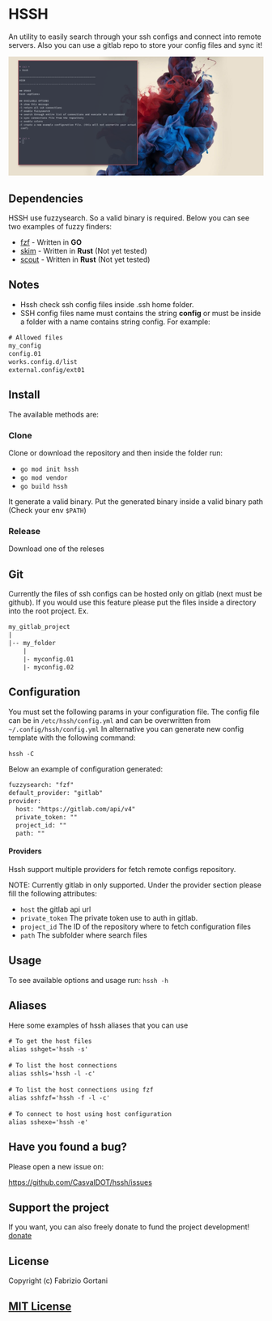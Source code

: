 # HSSH 

An utility to easily search through your ssh configs and connect into remote servers.
Also you can use a gitlab repo to store your config files and sync it!

![Screenshot](https://raw.githubusercontent.com/CasvalDOT/hssh/master/screenshot.png)

## Dependencies
HSSH use fuzzysearch. So a valid binary is required.
Below you can see two examples of fuzzy finders:
- [fzf](https://github.com/junegunn/fzf) - Written in **GO**
- [skim](https://github.com/lotabout/skim) - Written in **Rust** (Not yet tested)
- [scout](https://github.com/jhbabon/scout) - Written in **Rust** (Not yet tested)

## Notes
- Hssh check ssh config files inside .ssh home folder.
- SSH config files name must contains the string **config** or must be inside a folder with a name contains string config.
For example:

```
# Allowed files
my_config
config.01
works.config.d/list
external.config/ext01
```


## Install
The available methods are:

### Clone
Clone or download the repository and then inside the folder run:

- `go mod init hssh`
- `go mod vendor`
- `go build hssh`

It generate a valid binary. Put the generated binary inside a valid binary path (Check your env `$PATH`)

### Release
Download one of the releses

## Git
Currently the files of ssh configs can be hosted only on gitlab (next must be github). If you would use this feature
please put the files inside a directory into the root project. Ex.
```
my_gitlab_project
|
|-- my_folder
    |
    |- myconfig.01
    |- myconfig.02
```

## Configuration
You must set the following params in your configuration file.
The config file can be in `/etc/hssh/config.yml` and can be overwritten 
from `~/.config/hssh/config.yml`
In alternative you can generate new config template with the
following command:

`hssh -C`

Below an example of configuration generated:

```
fuzzysearch: "fzf"
default_provider: "gitlab"
provider:
  host: "https://gitlab.com/api/v4"
  private_token: ""
  project_id: ""
  path: ""
```

#### Providers
Hssh support multiple providers for fetch remote configs repository.

NOTE: Currently gitlab in only supported.
Under the provider section please fill the following attributes:
- `host` the gitlab api url
- `private_token` The private token use to auth in gitlab.
- `project_id` The ID of the repository where to fetch configuration files
- `path` The subfolder where search files

## Usage
To see available options and usage run:
`hssh -h`

## Aliases

Here some examples of hssh aliases
that you can use

```
# To get the host files
alias sshget='hssh -s'

# To list the host connections
alias sshls='hssh -l -c'

# To list the host connections using fzf
alias sshfzf='hssh -f -l -c'

# To connect to host using host configuration
alias sshexe='hssh -e'
```

## Have you found a bug?

Please open a new issue on:

https://github.com/CasvalDOT/hssh/issues

## Support the project
If you want, you can also freely donate to fund the project development!
[donate](https://paypal.me/FGortani)

## License

Copyright (c) Fabrizio Gortani

[MIT License](http://en.wikipedia.org/wiki/MIT_License)
---
